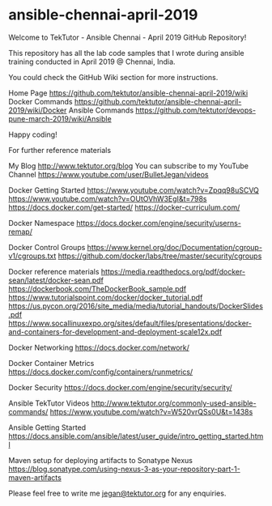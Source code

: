 # ansible-chennai-april-2019

Welcome to TekTutor - Ansible Chennai - April 2019 GitHub Repository!

This repository has all the lab code samples that I wrote during ansible training conducted in April 2019 @ Chennai, India.

You could check the GitHub Wiki section for more instructions.

Home Page https://github.com/tektutor/ansible-chennai-april-2019/wiki Docker Commands https://github.com/tektutor/ansible-chennai-april-2019/wiki/Docker Ansible Commands https://github.com/tektutor/devops-pune-march-2019/wiki/Ansible

Happy coding!

For further reference materials

My Blog http://www.tektutor.org/blog You can subscribe to my YouTube Channel https://www.youtube.com/user/BulletJegan/videos

Docker Getting Started https://www.youtube.com/watch?v=Zpqq98uSCVQ https://www.youtube.com/watch?v=OUtOVhW3EgI&t=798s https://docs.docker.com/get-started/ https://docker-curriculum.com/

Docker Namespace https://docs.docker.com/engine/security/userns-remap/

Docker Control Groups https://www.kernel.org/doc/Documentation/cgroup-v1/cgroups.txt https://github.com/docker/labs/tree/master/security/cgroups

Docker reference materials https://media.readthedocs.org/pdf/docker-sean/latest/docker-sean.pdf https://dockerbook.com/TheDockerBook_sample.pdf https://www.tutorialspoint.com/docker/docker_tutorial.pdf https://us.pycon.org/2016/site_media/media/tutorial_handouts/DockerSlides.pdf https://www.socallinuxexpo.org/sites/default/files/presentations/docker-and-containers-for-development-and-deployment-scale12x.pdf

Docker Networking https://docs.docker.com/network/

Docker Container Metrics https://docs.docker.com/config/containers/runmetrics/

Docker Security https://docs.docker.com/engine/security/security/

Ansible TekTutor Videos http://www.tektutor.org/commonly-used-ansible-commands/ https://www.youtube.com/watch?v=W520vrQSs0U&t=1438s

Ansible Getting Started https://docs.ansible.com/ansible/latest/user_guide/intro_getting_started.html

Maven setup for deploying artifacts to Sonatype Nexus https://blog.sonatype.com/using-nexus-3-as-your-repository-part-1-maven-artifacts

Please feel free to write me jegan@tektutor.org for any enquiries.
